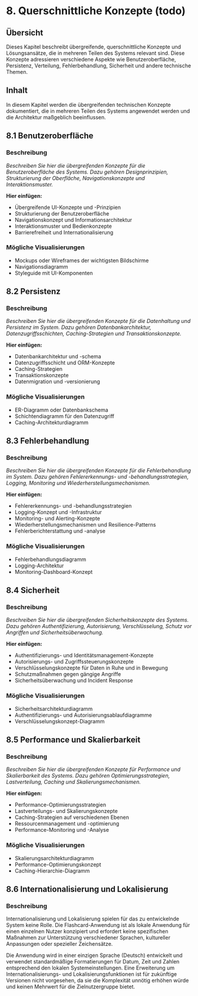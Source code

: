 # 8. Querschnittliche Konzepte (todo)

## Übersicht
Dieses Kapitel beschreibt übergreifende, querschnittliche Konzepte und Lösungsansätze, die in mehreren Teilen des Systems relevant sind. Diese Konzepte adressieren verschiedene Aspekte wie Benutzeroberfläche, Persistenz, Verteilung, Fehlerbehandlung, Sicherheit und andere technische Themen.

## Inhalt
In diesem Kapitel werden die übergreifenden technischen Konzepte dokumentiert, die in mehreren Teilen des Systems angewendet werden und die Architektur maßgeblich beeinflussen.

## 8.1 Benutzeroberfläche

### Beschreibung
_Beschreiben Sie hier die übergreifenden Konzepte für die Benutzeroberfläche des Systems. Dazu gehören Designprinzipien, Strukturierung der Oberfläche, Navigationskonzepte und Interaktionsmuster._

**Hier einfügen:**
* Übergreifende UI-Konzepte und -Prinzipien
* Strukturierung der Benutzeroberfläche
* Navigationskonzept und Informationsarchitektur
* Interaktionsmuster und Bedienkonzepte
* Barrierefreiheit und Internationalisierung

### Mögliche Visualisierungen
* Mockups oder Wireframes der wichtigsten Bildschirme
* Navigationsdiagramm
* Styleguide mit UI-Komponenten

## 8.2 Persistenz

### Beschreibung
_Beschreiben Sie hier die übergreifenden Konzepte für die Datenhaltung und Persistenz im System. Dazu gehören Datenbankarchitektur, Datenzugriffsschichten, Caching-Strategien und Transaktionskonzepte._

**Hier einfügen:**
* Datenbankarchitektur und -schema
* Datenzugriffsschicht und ORM-Konzepte
* Caching-Strategien
* Transaktionskonzepte
* Datenmigration und -versionierung

### Mögliche Visualisierungen
* ER-Diagramm oder Datenbankschema
* Schichtendiagramm für den Datenzugriff
* Caching-Architekturdiagramm

## 8.3 Fehlerbehandlung

### Beschreibung
_Beschreiben Sie hier die übergreifenden Konzepte für die Fehlerbehandlung im System. Dazu gehören Fehlererkennungs- und -behandlungsstrategien, Logging, Monitoring und Wiederherstellungsmechanismen._

**Hier einfügen:**
* Fehlererkennungs- und -behandlungsstrategien
* Logging-Konzept und -Infrastruktur
* Monitoring- und Alerting-Konzepte
* Wiederherstellungsmechanismen und Resilience-Patterns
* Fehlerberichterstattung und -analyse

### Mögliche Visualisierungen
* Fehlerbehandlungsdiagramm
* Logging-Architektur
* Monitoring-Dashboard-Konzept

## 8.4 Sicherheit

### Beschreibung
_Beschreiben Sie hier die übergreifenden Sicherheitskonzepte des Systems. Dazu gehören Authentifizierung, Autorisierung, Verschlüsselung, Schutz vor Angriffen und Sicherheitsüberwachung._

**Hier einfügen:**
* Authentifizierungs- und Identitätsmanagement-Konzepte
* Autorisierungs- und Zugriffssteuerungskonzepte
* Verschlüsselungskonzepte für Daten in Ruhe und in Bewegung
* Schutzmaßnahmen gegen gängige Angriffe
* Sicherheitsüberwachung und Incident Response

### Mögliche Visualisierungen
* Sicherheitsarchitekturdiagramm
* Authentifizierungs- und Autorisierungsablaufdiagramme
* Verschlüsselungskonzept-Diagramm

## 8.5 Performance und Skalierbarkeit

### Beschreibung
_Beschreiben Sie hier die übergreifenden Konzepte für Performance und Skalierbarkeit des Systems. Dazu gehören Optimierungsstrategien, Lastverteilung, Caching und Skalierungsmechanismen._

**Hier einfügen:**
* Performance-Optimierungsstrategien
* Lastverteilungs- und Skalierungskonzepte
* Caching-Strategien auf verschiedenen Ebenen
* Ressourcenmanagement und -optimierung
* Performance-Monitoring und -Analyse

### Mögliche Visualisierungen
* Skalierungsarchitekturdiagramm
* Performance-Optimierungskonzept
* Caching-Hierarchie-Diagramm

## 8.6 Internationalisierung und Lokalisierung

### Beschreibung
Internationalisierung und Lokalisierung spielen für das zu entwickelnde System keine Rolle. Die Flashcard-Anwendung ist als lokale Anwendung für einen einzelnen Nutzer konzipiert und erfordert keine spezifischen Maßnahmen zur Unterstützung verschiedener Sprachen, kultureller Anpassungen oder spezieller Zeichensätze.

Die Anwendung wird in einer einzigen Sprache (Deutsch) entwickelt und verwendet standardmäßige Formatierungen für Datum, Zeit und Zahlen entsprechend den lokalen Systemeinstellungen. Eine Erweiterung um Internationalisierungs- und Lokalisierungsfunktionen ist für zukünftige Versionen nicht vorgesehen, da sie die Komplexität unnötig erhöhen würde und keinen Mehrwert für die Zielnutzergruppe bietet.